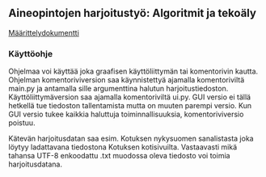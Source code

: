 ## Aineopintojen harjoitustyö: Algoritmit ja tekoäly

[Määrittelydokumentti](https://github.com/lumikt/tira/blob/main/documentation/maarittelydokumentti.md)  

### Käyttöohje

Ohjelmaa voi käyttää joka graafisen käyttöliittymän tai komentorivin kautta. Ohjelman komentoriviversion saa käynnistettyä ajamalla komentoriviltä main.py ja antamalla sille argumenttina halutun harjoitustiedoston. Käyttöliittymäversion saa ajamalla komentoriviltä ui.py. GUI versio ei tällä hetkellä tue tiedoston tallentamista mutta on muuten parempi versio. Kun GUI versio tukee kaikkia haluttuja toiminnallisuuksia, komentoriviversio poistuu.


Kätevän harjoitusdatan saa esim. Kotuksen nykysuomen sanalistasta joka löytyy ladattavana tiedostona Kotuksen kotisivuilta. Vastaavasti mikä tahansa UTF-8 enkoodattu .txt muodossa oleva tiedosto voi toimia harjoitusdatana.